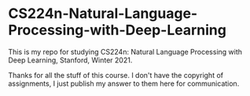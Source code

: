 # CS224n-Natural-Language-Processing-with-Deep-Learning


This is my repo for studying CS224n: Natural Language Processing with Deep Learning, Stanford, Winter 2021.

Thanks for all the stuff of this course. I don't have the copyright of assignments, I just publish my answer to them here for communication.
